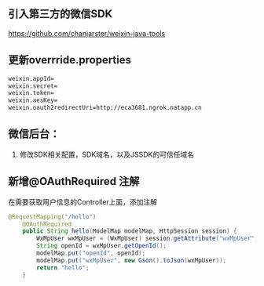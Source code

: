 ## 引入第三方的微信SDK
https://github.com/chanjarster/weixin-java-tools

## 更新overrride.properties
``` bash
weixin.appId=
weixin.secret=
weixin.token=
weixin.aesKey=
weixin.oauth2redirectUri=http://eca3681.ngrok.natapp.cn
```

## 微信后台：
1. 修改SDK相关配置，SDK域名，以及JSSDK的可信任域名

## 新增@OAuthRequired 注解
在需要获取用户信息的Controller上面，添加注解

``` java
@RequestMapping("/hello")
    @OAuthRequired
    public String hello(ModelMap modelMap, HttpSession session) {
        WxMpUser wxMpUser = (WxMpUser) session.getAttribute("wxMpUser");
        String openId = wxMpUser.getOpenId();
        modelMap.put("openId", openId);
        modelMap.put("wxMpUser", new Gson().toJson(wxMpUser));
        return "hello";
    }
```